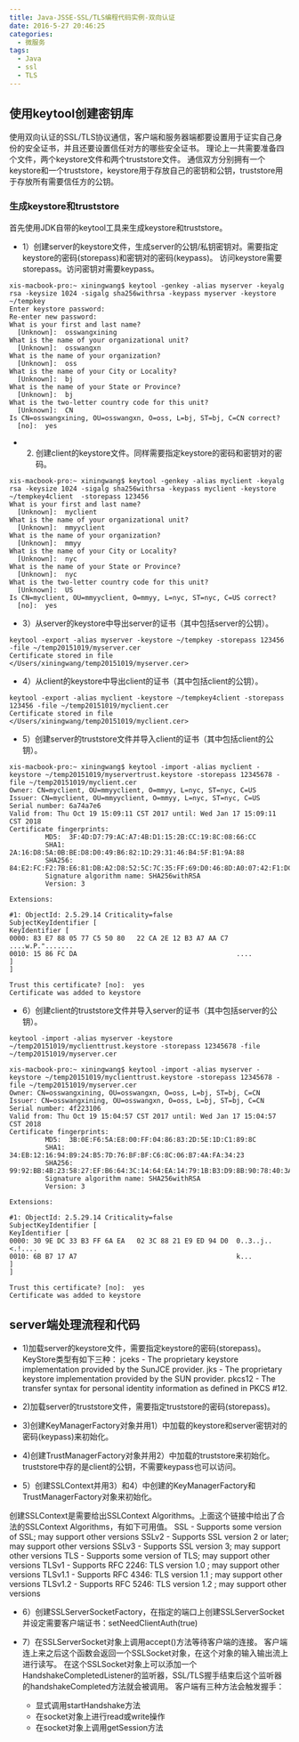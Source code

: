 ```yaml
---
title: Java-JSSE-SSL/TLS编程代码实例-双向认证
date: 2016-5-27 20:46:25
categories:
  - 微服务
tags:
  - Java
  - ssl
  - TLS
---
```


## 使用keytool创建密钥库
使用双向认证的SSL/TLS协议通信，客户端和服务器端都要设置用于证实自己身份的安全证书，并且还要设置信任对方的哪些安全证书。
理论上一共需要准备四个文件，两个keystore文件和两个truststore文件。
通信双方分别拥有一个keystore和一个truststore，keystore用于存放自己的密钥和公钥，truststore用于存放所有需要信任方的公钥。


### 生成keystore和truststore
首先使用JDK自带的keytool工具来生成keystore和truststore。
- 1）创建server的keystore文件，生成server的公钥/私钥密钥对。需要指定keystore的密码(storepass)和密钥对的密码(keypass)。
访问keystore需要storepass。访问密钥对需要keypass。

```
xis-macbook-pro:~ xiningwang$ keytool -genkey -alias myserver -keyalg rsa -keysize 1024 -sigalg sha256withrsa -keypass myserver -keystore ~/tempkey
Enter keystore password:
Re-enter new password:
What is your first and last name?
  [Unknown]:  osswangxining
What is the name of your organizational unit?
  [Unknown]:  osswangxn
What is the name of your organization?
  [Unknown]:  oss
What is the name of your City or Locality?
  [Unknown]:  bj
What is the name of your State or Province?
  [Unknown]:  bj
What is the two-letter country code for this unit?
  [Unknown]:  CN
Is CN=osswangxining, OU=osswangxn, O=oss, L=bj, ST=bj, C=CN correct?
  [no]:  yes
```

- 2) 创建client的keystore文件。同样需要指定keystore的密码和密钥对的密码。

```
xis-macbook-pro:~ xiningwang$ keytool -genkey -alias myclient -keyalg rsa -keysize 1024 -sigalg sha256withrsa -keypass myclient -keystore ~/tempkey4client  -storepass 123456
What is your first and last name?
  [Unknown]:  myclient
What is the name of your organizational unit?
  [Unknown]:  mmyyclient
What is the name of your organization?
  [Unknown]:  mmyy
What is the name of your City or Locality?
  [Unknown]:  nyc
What is the name of your State or Province?
  [Unknown]:  nyc
What is the two-letter country code for this unit?
  [Unknown]:  US
Is CN=myclient, OU=mmyyclient, O=mmyy, L=nyc, ST=nyc, C=US correct?
  [no]:  yes
```

- 3）从server的keystore中导出server的证书（其中包括server的公钥）。

```
keytool -export -alias myserver -keystore ~/tempkey -storepass 123456 -file ~/temp20151019/myserver.cer  
Certificate stored in file </Users/xiningwang/temp20151019/myserver.cer>
```

- 4）从client的keystore中导出client的证书（其中包括client的公钥）。

```
keytool -export -alias myclient -keystore ~/tempkey4client -storepass 123456 -file ~/temp20151019/myclient.cer  
Certificate stored in file </Users/xiningwang/temp20151019/myclient.cer>
```

- 5）创建server的truststore文件并导入client的证书（其中包括client的公钥）。

```
xis-macbook-pro:~ xiningwang$ keytool -import -alias myclient -keystore ~/temp20151019/myservertrust.keystore -storepass 12345678 -file ~/temp20151019/myclient.cer
Owner: CN=myclient, OU=mmyyclient, O=mmyy, L=nyc, ST=nyc, C=US
Issuer: CN=myclient, OU=mmyyclient, O=mmyy, L=nyc, ST=nyc, C=US
Serial number: 6a74a7e6
Valid from: Thu Oct 19 15:09:11 CST 2017 until: Wed Jan 17 15:09:11 CST 2018
Certificate fingerprints:
       	 MD5:  3F:4D:D7:79:AC:A7:4B:D1:15:2B:CC:19:8C:08:66:CC
       	 SHA1: 2A:16:D8:5A:0B:BE:D8:D0:49:B6:82:1D:29:31:46:B4:5F:B1:9A:88
       	 SHA256: 84:E2:FC:F2:7B:E6:81:DB:A2:D8:52:5C:7C:35:FF:69:D0:46:8D:A0:07:42:F1:DC:69:CE:85:4B:1F:2F:FC:2F
       	 Signature algorithm name: SHA256withRSA
       	 Version: 3

Extensions:

#1: ObjectId: 2.5.29.14 Criticality=false
SubjectKeyIdentifier [
KeyIdentifier [
0000: 83 E7 88 05 77 C5 50 80   22 CA 2E 12 B3 A7 AA C7  ....w.P.".......
0010: 15 86 FC DA                                        ....
]
]

Trust this certificate? [no]:  yes
Certificate was added to keystore
```

- 6）创建client的truststore文件并导入server的证书（其中包括server的公钥）。

```
keytool -import -alias myserver -keystore ~/temp20151019/myclienttrust.keystore -storepass 12345678 -file ~/temp20151019/myserver.cer

xis-macbook-pro:~ xiningwang$ keytool -import -alias myserver -keystore ~/temp20151019/myclienttrust.keystore -storepass 12345678 -file ~/temp20151019/myserver.cer
Owner: CN=osswangxining, OU=osswangxn, O=oss, L=bj, ST=bj, C=CN
Issuer: CN=osswangxining, OU=osswangxn, O=oss, L=bj, ST=bj, C=CN
Serial number: 4f223106
Valid from: Thu Oct 19 15:04:57 CST 2017 until: Wed Jan 17 15:04:57 CST 2018
Certificate fingerprints:
       	 MD5:  3B:0E:F6:5A:E8:00:FF:04:86:83:2D:5E:1D:C1:89:8C
       	 SHA1: 34:EB:12:16:94:B9:24:B5:7D:76:BF:BF:C6:8C:06:B7:4A:FA:34:23
       	 SHA256: 99:92:BB:4B:23:58:27:EF:B6:64:3C:14:64:EA:14:79:1B:B3:D9:8B:90:78:40:3A:BA:CC:00:55:11:AE:EE:A2
       	 Signature algorithm name: SHA256withRSA
       	 Version: 3

Extensions:

#1: ObjectId: 2.5.29.14 Criticality=false
SubjectKeyIdentifier [
KeyIdentifier [
0000: 30 9E DC 33 B3 FF 6A EA   02 3C 88 21 E9 ED 94 D0  0..3..j..<.!....
0010: 6B B7 17 A7                                        k...
]
]

Trust this certificate? [no]:  yes
Certificate was added to keystore
```

## server端处理流程和代码
- 1)加载server的keystore文件，需要指定keystore的密码(storepass)。
KeyStore类型有如下三种：
jceks - The proprietary keystore implementation provided by the SunJCE provider.
jks - The proprietary keystore implementation provided by the SUN provider.
pkcs12 - The transfer syntax for personal identity information as defined in PKCS #12.

- 2)加载server的truststore文件，需要指定truststore的密码(storepass)。

- 3)创建KeyManagerFactory对象并用1）中加载的keystore和server密钥对的密码(keypass)来初始化。

- 4)创建TrustManagerFactory对象并用2）中加载的truststore来初始化。truststore中存的是client的公钥，不需要keypass也可以访问。

- 5）创建SSLContext并用3）和4）中创建的KeyManagerFactory和TrustManagerFactory对象来初始化。

创建SSLContext是需要给出SSLContext Algorithms。上面这个链接中给出了合法的SSLContext Algorithms，有如下可用值。
SSL - Supports some version of SSL; may support other versions
SSLv2 - Supports SSL version 2 or later; may support other versions
SSLv3 - Supports SSL version 3; may support other versions
TLS - Supports some version of TLS; may support other versions
TLSv1 - Supports RFC 2246: TLS version 1.0 ; may support other versions
TLSv1.1 - Supports RFC 4346: TLS version 1.1 ; may support other versions
TLSv1.2 - Supports RFC 5246: TLS version 1.2 ; may support other versions

- 6）创建SSLServerSocketFactory，在指定的端口上创建SSLServerSocket并设定需要客户端证书：setNeedClientAuth(true)

- 7）在SSLServerSocket对象上调用accept()方法等待客户端的连接。
客户端连上来之后这个函数会返回一个SSLSocket对象，在这个对象的输入输出流上进行读写。
在这个SSLSocket对象上可以添加一个HandshakeCompletedListener的监听器，SSL/TLS握手结束后这个监听器的handshakeCompleted方法就会被调用。
客户端有三种方法会触发握手：
  - 显式调用startHandshake方法
  - 在socket对象上进行read或write操作
  - 在socket对象上调用getSession方法
